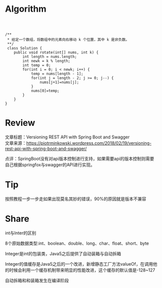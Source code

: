 # Algorithm
#####  <br>
```
/**
 * 给定一个数组，将数组中的元素向右移动 k 个位置，其中 k 是非负数。
 **/
 class Solution {
    public void rotate(int[] nums, int k) {
        int length = nums.length;
		int newk = k % length;
		int temp = 0;
		for(int i = 0; i < newk; i++) {
			temp = nums[length - 1];
			for(int j = length - 2; j >= 0; j--) {
				nums[j+1]=nums[j];
			}
			nums[0]=temp;
		}
    }
}
```
# Review

文章标题：Versioning REST API with Spring Boot and Swagger<br>
文章来源：https://piotrminkowski.wordpress.com/2018/02/19/versioning-rest-api-with-spring-boot-and-swagger/<br>

点评：SpringBoot没有对api版本控制进行支持，如果需要api的版本控制则需要自己根据springfox与swagger的API进行实现。<br>

# Tip
按照教程一步一步走如果出现莫名其妙的错误，90%的原因就是版本不兼容
# Share
int与Inter的区别

8个原始数据类型:int、boolean、double、long、char、float、short、byte

Integer是int的包装类，Java5之后提供了自动装箱与自动拆箱

Integer的值缓存是Java5之后的一个改进，新增静态工厂方法valueOf，在调用他的时候会利用一个缓存机制带来明显的性能改进，这个缓存的默认值是-128~127

自动拆箱和和装箱发生在编译阶段
